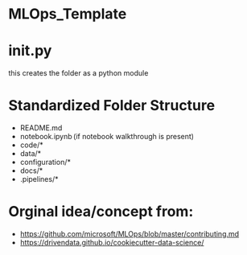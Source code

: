 # MLOps_Template

# __init__.py 
this creates the folder as a python module

# Standardized Folder Structure
- README.md  
- notebook.ipynb (if notebook walkthrough is present)
- code/* 
- data/*  
- configuration/*
- docs/*
- .pipelines/* 


# Orginal idea/concept from:
- https://github.com/microsoft/MLOps/blob/master/contributing.md
- https://drivendata.github.io/cookiecutter-data-science/
